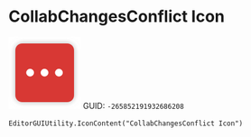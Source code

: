 # CollabChangesConflict Icon
![](/img/CollabChangesConflict%20Icon.png)
GUID: `-265852191932686208`
```
EditorGUIUtility.IconContent("CollabChangesConflict Icon")
```
